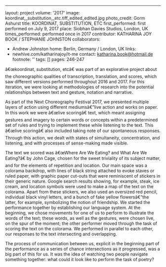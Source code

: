 ---
layout: project
volume: '2017'
image: koordinat,_substitution,_etc.tiff_edited_edited.jpg
photo_credit: Gorm Ashurst
title: KOORDINAT, SUBSTITUTION, ETC
first_performed: first performed on July 9, 2017
place: Siobhan Davies Studios, London, UK
times_performed: performed once in 2017
contributor: KATHARINA JOY BOOK / STEPHANIE JOHNSTON
collaborators:
- Andrew Johnston
home: Berlin, Germany / London, UK
links:
- newhive.com/katharinajoy/it-me
contact: katharina.book@hotmail.de
footnote: ''
tags: []
pages: 246-247



â€œkoordinat, substitution, etcâ€ was part of an explorative project about the choreographic qualities of transcription, translation, and scores, which saw different versions performed throughout 2016 and 2017. For this iteration, we were looking at methodologies of research into the potential relationships between text and gesture, notation and narrative.

As part of the Next Choreography Festival 2017, we presented multiple layers of action using different mediumsâ€”live action and works on paper. In this work we were â€œlive scoringâ€ text, which meant assigning gestures and imagery to certain words or concepts within a predetermined set of rules and trying to implement these while listening to the text. This â€œlive scoringâ€ also included taking note of our spontaneous responses. Through this action, we dealt with states of simultaneity, concentration, and listening, and with processes of sense-making made visible.

The text we scored was â€œWhere Are We Eating? and What Are We Eating?â€ by John Cage, chosen for the sweet triviality of its subject matter, and for the elements of repetition and location. Our main space was a colorama backdrop, with lines of black string attached to evoke staves or ruled paper, with graphic paper cut-outs that were reminiscent of stickers in their generic nature. Google search results showing, for example, steak, ice cream, and location symbols were used to make a map of the text on the colorama. Apart from these stickers, we also used an oversized red pencil, individual black vinyl letters, and a bunch of fake yellow flowersâ€”the latter, for example, symbolizing the notion of friendship. We started the performance together by establishing our language system. At the beginning, we chose movements for one of us to perform to illustrate the words of the text; these words, as well as the gestures, were chosen live, on the spur of the moment; the other performer moved through the task of scoring the text on the colorama. We performed in parallel to each other, our responses to the text intersecting and overlapping.

The process of communication between us, explicit in the beginning part of the performance as a series of chance intersections as it progressed, was a big part of this for us. It was the idea of watching two people navigate something together: what could it look like to perform the task of poetry?
